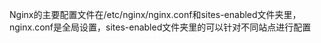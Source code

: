 Nginx的主要配置文件在/etc/nginx/nginx.conf和sites-enabled文件夹里，nginx.conf是全局设置，sites-enabled文件夹里的可以针对不同站点进行配置



